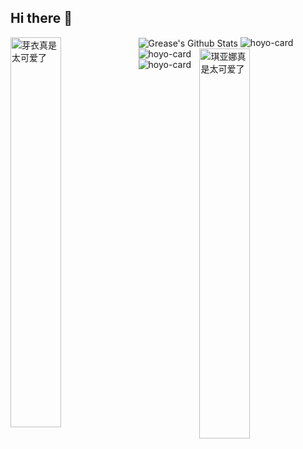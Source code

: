 ## Hi there 👋


<!--**zmj159809/zmj159809** is a ✨ _special_ ✨ repository because its `README.md` (this file) appears on your GitHub profile.

Here are some ideas to get you started:

- 🔭 I’m currently working on ...
- 🌱 I’m currently learning ...
- 👯 I’m looking to collaborate on ...
- 🤔 I’m looking for help with ...
- 💬 Ask me about ...
- 📫 How to reach me: ...
- 😄 Pronouns: ...
- ⚡ Fun fact: ...
 href="https://www.hoyolab.com/article/19475534?utm_source=sns&utm_medium=link"
-->


<img align="center" src="https://github-readme-stats.vercel.app/api?username=zmj159809&show_icons=true" alt="Grease's Github Stats" />

<img src="https://hoyocard.qhy04.com/hi3/0/78119035.png" alt="hoyo-card" />   
<a>

<img src="https://upload-os-bbs.hoyolab.com/upload/2023/06/19/f47aa09543e2e9effb71e9570523afa2_4469488566839595911.gif" width="40%" title="芽衣真是太可爱了" align="left">
<img src="https://upload-os-bbs.hoyolab.com/upload/2023/06/19/b4a88ac82b95d56111f854cf40f2b32c_1647645067955024521.gif" width="40%" title="琪亚娜真是太可爱了" align="right">

</a>
<img src="https://hoyocard.qhy04.com/gs/9/263202450.png" alt="hoyo-card" />
<img src="https://hoyocard.qhy04.com/sr/2/73223322.png" alt="hoyo-card" />
<!--<img src="https://hoyocard.qhy04.com/zzz/0/73223322.png" alt="hoyo-card" />-->
